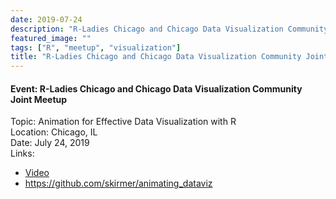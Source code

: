 ```yaml
---
date: 2019-07-24
description: "R-Ladies Chicago and Chicago Data Visualization Community Joint Meetup"
featured_image: ""
tags: ["R", "meetup", "visualization"]
title: "R-Ladies Chicago and Chicago Data Visualization Community Joint Meetup"
---
```


#### Event: R-Ladies Chicago and Chicago Data Visualization Community Joint Meetup  
Topic: Animation for Effective Data Visualization with R   
Location: Chicago, IL  
Date: July 24, 2019  
Links: 
* [Video](https://youtu.be/KWECmB0LUqU)    
* https://github.com/skirmer/animating_dataviz    
